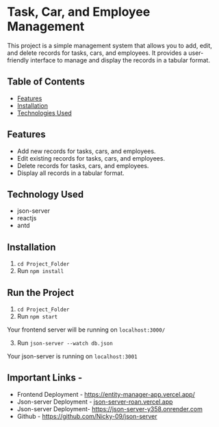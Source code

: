 # Task, Car, and Employee Management

This project is a simple management system that allows you to add, edit, and delete records for tasks, cars, and employees. It provides a user-friendly interface to manage and display the records in a tabular format.

## Table of Contents
- [Features](#features)
- [Installation](#installation)
- [Technologies Used](#technologies-used)

## Features

- Add new records for tasks, cars, and employees.
- Edit existing records for tasks, cars, and employees.
- Delete records for tasks, cars, and employees.
- Display all records in a tabular format.

## Technology Used
- json-server
- reactjs
- antd

## Installation

1. `cd Project_Folder`
2.  Run `npm install`

## Run the Project

1. `cd Project_Folder`
2. Run `npm start`

Your frontend server will be running on `localhost:3000/`

3. Run `json-server --watch db.json`

Your json-server is running on `localhost:3001`

## Important Links - 
- Frontend Deployment - https://entity-manager-app.vercel.app/
- Json-server Deployment - [json-server-roan.vercel.app](https://json-server-y358.onrender.com)
- Json-server Deployment- https://json-server-y358.onrender.com
- Github - https://github.com/Nicky-09/json-server



